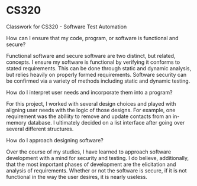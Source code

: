 # CS320
Classwork for CS320 - Software Test Automation 

How can I ensure that my code, program, or software is functional and secure?

Functional software and secure software are two distinct, but related, concepts. I ensure my software is functional by verifying it conforms to stated requirements.
This can be done through static and dynamic analysis, but relies heavily on properly formed requirements. Software security can be confirmed via a variety of methods
including static and dynamic testing.

How do I interpret user needs and incorporate them into a program?

For this project, I worked with several design choices and played with aligning user needs with the logic of those designs. For example, one requirement was the abiliity
to remove and update contacts from an in-memory database. I ultimately decided on a list interface after going over several different structures.

How do I approach designing software?

Over the course of my studies, I have learned to approach software development with a mind for security and testing. I do believe, additionally, that the most important
phases of development are the elicitation and analysis of requirements. Whether or not the software is secure, if it is not functional in the way the user desires, it
is nearly useless.

